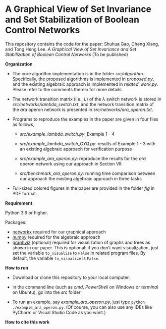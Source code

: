 # A Graphical View of Set Invariance and Set Stabilization of Boolean Control Networks
This repository contains the code for the paper: Shuhua Gao, Cheng Xiang, and Tong Heng Lee. *A Graphical View of Set Invariance and Set Stabilization of Boolean Control Networks* (To be published)

**Organization**

+ The core algorithm implementation is in the folder *src/algorithm*.  Specifically, the proposed algorithms is implemented in *proposed.py*, and the existing algebraic approach is implemented in *related_work.py*. Please refer to the comments therein for more details.
+ The network transition matrix (i.e., *L*) of the $\lambda$ switch network is stored in *src/networks/lambda_switch.txt*, and the network transition matrix of the *ara* operon network is presented in  *src/networks/ara_operon.txt*.
+ Programs to reproduce the examples in the paper are given in four files as follows,
  + *src/example_lambda_switch.py*:  Example 1 - 4
  
  + *src/example_lambda_switch_GYQ.py*: results of Example 1 - 3 with an existing algebraic approach for verification purpose
  
  + *src/example_ara_operon.py*: reproduce the results for the *ara* operon network using our approach in Section VII
  
  + *src/benchmark_ara_operon.py*: running time comparison between our approach the existing algebraic approach in three tasks
  
+ Full-sized colored figures in the paper are provided in the folder *fig* in PDF format.

**Requirement**

Python 3.6 or higher.

Packages:

+ [networkx]( https://pypi.org/project/networkx/ ) required for our graphical approach
+ [numpy]( https://pypi.org/project/numpy/ ) required for the algebraic approach
+ [graphviz]( https://pypi.org/project/graphviz/ ) (optional) required for visualization of graphs and trees as shown in our paper. This is optional: if you don't want visualization, just set the variable `to_visualize` to `False` in related program files. By default, the variable `to_visualize` is `False`.

**How to run**

+ Download or clone this repository to your local computer.

+ In the command line  (such as *cmd*, *PowerShell* on Windows or *terminal* on Ubuntu), go into the *src* folder

+ To run an example, say *example_ara_operon.py*, just type `python ./example_ara_operon.py`. (Of course, you can also use any IDEs like PyCharm or Visual Studio Code as you want.)

**How to cite this work**

